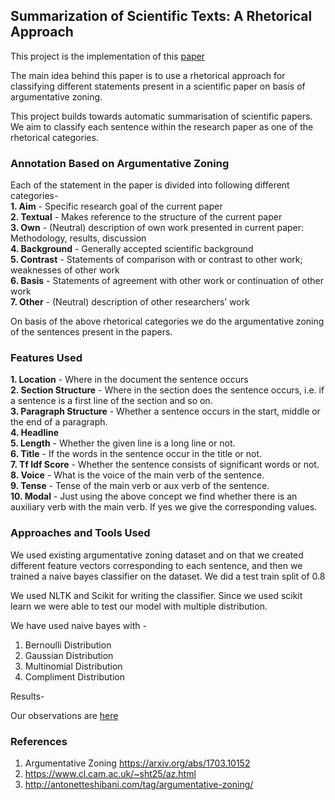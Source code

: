 ## Summarization of Scientific Texts: A Rhetorical Approach

This project is the implementation of this [paper](https://www.mitpressjournals.org/doi/pdf/10.1162/089120102762671936)

The main idea behind this paper is to use a rhetorical approach for classifying different statements present in a scientific paper on basis of argumentative zoning.

This project builds towards automatic summarisation of scientific papers. We aim to classify each sentence within the research paper as one of the rhetorical categories.

### Annotation Based on Argumentative Zoning

Each of the statement in the paper is divided into following different categories-  
**1. Aim** - Specific research goal of the current paper  
**2. Textual** - Makes reference to the structure of the current paper    
**3. Own** - (Neutral) description of own work presented in current paper: Methodology, results, discussion  
**4. Background** - Generally accepted scientific background  
**5. Contrast** - Statements of comparison with or contrast to other work; weaknesses of other work  
**6. Basis** - Statements of agreement with other work or continuation of other work  
**7. Other** - (Neutral) description of other researchers’ work  

On basis of the above rhetorical categories we do the argumentative zoning of the sentences present in the papers. 

### Features Used

**1. Location** - Where in the document the sentence occurs  
**2. Section Structure** - Where in the section does the sentence occurs, i.e. if a sentence is a first line of the section and so on.  
**3. Paragraph Structure** - Whether a sentence occurs in the start, middle or the end of a paragraph.  
**4. Headline**  
**5. Length** - Whether the given line is a long line or not.  
**6. Title** - If the words in the sentence occur in the title or not.  
**7. Tf Idf Score** - Whether the sentence consists of significant words or not.  
**8. Voice** - What is the voice of the main verb of the sentence.  
**9. Tense** - Tense of the main verb or aux verb of the sentence.  
**10. Modal** - Just using the above concept we find whether there is an auxiliary verb with the main verb. If yes we give the corresponding values.  


### Approaches and Tools Used
We used existing argumentative zoning dataset and on that we created different feature vectors corresponding to each sentence, and then we trained a naive bayes classifier on the dataset. We did a test train split of 0.8

We used NLTK and Scikit for writing the classifier. Since we used scikit learn we were able to test our model with multiple distribution. 

We have used naive bayes with -
1. Bernoulli Distribution  
2. Gaussian Distribution  
3. Multinomial Distribution  
4. Compliment Distribution  

Results- 

Our observations are [here](https://scontent-bom1-2.xx.fbcdn.net/v/t1.15752-9/46007523_347829612450454_2516439562272636928_n.png?_nc_cat=104&_nc_ht=scontent-bom1-2.xx&oh=f7ba6a93ca984bf683b7b2bf6e364b95&oe=5C3E02E5)


### References

1. Argumentative Zoning https://arxiv.org/abs/1703.10152
2. https://www.cl.cam.ac.uk/~sht25/az.html
3. http://antonetteshibani.com/tag/argumentative-zoning/
